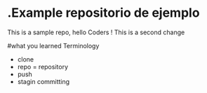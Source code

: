# .Example repositorio de ejemplo
This is a sample repo, hello Coders !
This is a second change

#what you learned
Terminology
- clone
- repo = repository
- push
- stagin committing